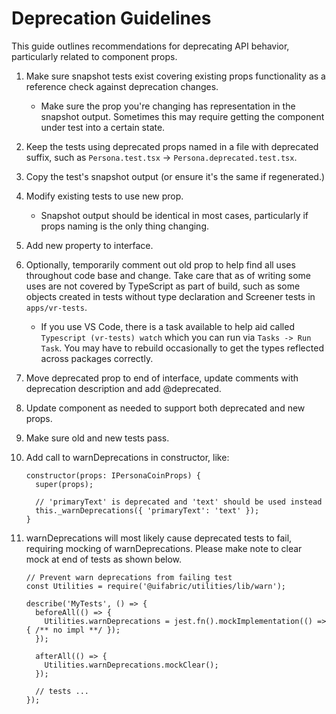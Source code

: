 # Deprecation Guidelines

This guide outlines recommendations for deprecating API behavior, particularly related to component props.

1. Make sure snapshot tests exist covering existing props functionality as a reference check against deprecation changes.
    - Make sure the prop you're changing has representation in the snapshot output. Sometimes this may require getting the component under test into a certain state.
1. Keep the tests using deprecated props named in a file with deprecated suffix, such as `Persona.test.tsx` -> `Persona.deprecated.test.tsx`.
1. Copy the test's snapshot output (or ensure it's the same if regenerated.)
1. Modify existing tests to use new prop.
    - Snapshot output should be identical in most cases, particularly if props naming is the only thing changing.
1. Add new property to interface.
1. Optionally, temporarily comment out old prop to help find all uses throughout code base and change. Take care that as of writing some uses are not covered by TypeScript as part of build, such as some objects created in tests without type declaration and Screener tests in `apps/vr-tests`.
    - If you use VS Code, there is a task available to help aid called `Typescript (vr-tests) watch` which you can run via `Tasks -> Run Task`. You may have to rebuild occasionally to get the types reflected across packages correctly.
1. Move deprecated prop to end of interface, update comments with deprecation description and add @deprecated.
1. Update component as needed to support both deprecated and new props.
1. Make sure old and new tests pass.
1. Add call to warnDeprecations in constructor, like:

    ```tsx
    constructor(props: IPersonaCoinProps) {
      super(props);

      // 'primaryText' is deprecated and 'text' should be used instead
      this._warnDeprecations({ 'primaryText': 'text' });
    }
    ```
1. warnDeprecations will most likely cause deprecated tests to fail, requiring mocking of warnDeprecations. Please make note to clear mock at end of tests as shown below.

    ```tsx
    // Prevent warn deprecations from failing test
    const Utilities = require('@uifabric/utilities/lib/warn');

    describe('MyTests', () => {
      beforeAll(() => {
        Utilities.warnDeprecations = jest.fn().mockImplementation(() => { /** no impl **/ });
      });

      afterAll(() => {
        Utilities.warnDeprecations.mockClear();
      });

      // tests ...
    });
    ```


